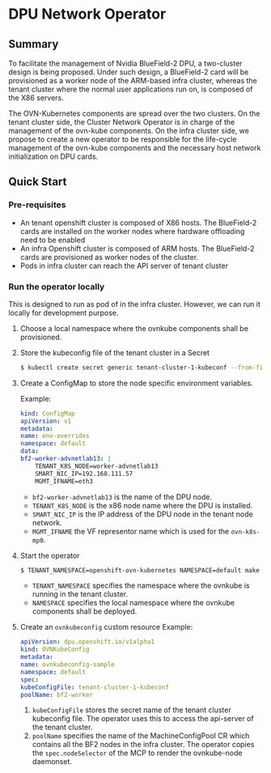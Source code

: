 # DPU Network Operator

## Summary

To facilitate the management of Nvidia BlueField-2 DPU, a two-cluster design is
being proposed. Under such design, a BlueField-2 card will be provisioned as a
worker node of the ARM-based infra cluster, whereas the tenant cluster where the
normal user applications run on, is composed of the X86 servers.

The OVN-Kubernetes components are spread over the two clusters. On the tenant
cluster side, the Cluster Network Operator is in charge of the management of the
ovn-kube components. On the infra cluster side, we propose to create a new
operator to be responsible for the life-cycle management of the ovn-kube
components and the necessary host network initialization on DPU cards.

## Quick Start

### Pre-requisites

- An tenant openshift cluster is composed of X86 hosts. The BlueField-2 cards
  are installed on the worker nodes where hardware offloading need to be enabled
- An infra Openshift cluster is composed of ARM hosts. The BlueField-2 cards are
  provisioned as worker nodes of the cluster.
- Pods in infra cluster can reach the API server of tenant cluster

### Run the operator locally

This is designed to run as pod of in the infra cluster. However, we can run it
locally for development purpose.

1. Choose a local namespace where the ovnkube components shall be provisioned.

2. Store the kubeconfig file of the tenant cluster in a Secret

    ```bash
    $ kubectl create secret generic tenant-cluster-1-kubeconf --from-file=config=/root/manifests/kubeconfig.tenant
    ```

3. Create a ConfigMap to store the node specific environment variables.
   
   Example:

    ```yaml
    kind: ConfigMap
    apiVersion: v1
    metadata:
    name: env-overrides
    namespace: default
    data:
    bf2-worker-advnetlab13: |
        TENANT_K8S_NODE=worker-advnetlab13
        SMART_NIC_IP=192.168.111.57
        MGMT_IFNAME=eth3
    ```

   - `bf2-worker-advnetlab13` is the name of the DPU node.
   - `TENANT_K8S_NODE` is the x86 node name where the DPU is installed.
   - `SMART_NIC_IP` is the IP address of the DPU node in the tenant node network.
   - `MGMT_IFNAME` the VF representor name which is used for the `ovn-k8s-mp0`.
4. Start the operator

    ```bash
    $ TENANT_NAMESPACE=openshift-ovn-kubernetes NAMESPACE=default make run
    ```

   - `TENANT_NAMESPACE` specifies the namespace where the ovnkube is running in
     the tenant cluster.
   - `NAMESPACE` specifies the local namespace where the ovnkube components
     shall be deployed.

5. Create an `ovnkubeconfig` custom resource
   Example:

    ```yaml
    apiVersion: dpu.openshift.io/v1alpha1
    kind: OVNKubeConfig
    metadata:
    name: ovnkubeconfig-sample
    namespace: default
    spec:
    kubeConfigFile: tenant-cluster-1-kubeconf
    poolName: bf2-worker
    ```

   1. `kubeConfigFile` stores the secret name of the tenant cluster kubeconfig
      file. The operator uses this to access the api-server of the tenant
      cluster.
   2. `poolName` specifies the name of the MachineConfigPool CR which contains
      all the BF2 nodes in the infra cluster. The operator copies the
      `spec.nodeSelector` of the MCP to render the ovnkube-node daemonset.
